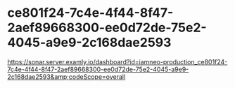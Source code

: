 # ce801f24-7c4e-4f44-8f47-2aef89668300-ee0d72de-75e2-4045-a9e9-2c168dae2593
https://sonar.server.examly.io/dashboard?id=iamneo-production_ce801f24-7c4e-4f44-8f47-2aef89668300-ee0d72de-75e2-4045-a9e9-2c168dae2593&amp;codeScope=overall

